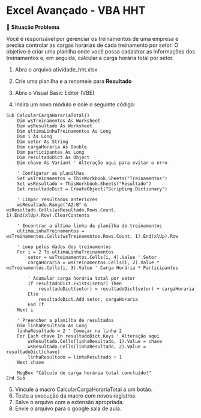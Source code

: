 # **Excel Avançado - VBA HHT**

👋 **Situação Problema**

Você é responsável por gerenciar os treinamentos de uma empresa e precisa controlar as cargas horárias de cada treinamento por setor. O objetivo é criar uma planilha onde você possa cadastrar as informações dos treinamentos e, em seguida, calcular a carga horária total por setor.

1. Abra o arquivo atividade_hht.xlsx

2. Crie uma planilha e a renomeie para **Resultado**

3. Abra o Visual Basic Editor (VBE)

4. Insira um novo módulo e cole o seguinte código:

```
Sub CalcularCargaHorariaTotal()
    Dim wsTreinamentos As Worksheet
    Dim wsResultado As Worksheet
    Dim ultimaLinhaTreinamentos As Long
    Dim i As Long
    Dim setor As String
    Dim cargaHoraria As Double
    Dim participantes As Long
    Dim resultadoDict As Object
    Dim chave As Variant ' Alteração aqui para evitar o erro
    
    ' Configurar as planilhas
    Set wsTreinamentos = ThisWorkbook.Sheets("Treinamentos")
    Set wsResultado = ThisWorkbook.Sheets("Resultado")
    Set resultadoDict = CreateObject("Scripting.Dictionary")
    
    ' Limpar resultados anteriores
    wsResultado.Range("A2:B" & wsResultado.Cells(wsResultado.Rows.Count, 1).End(xlUp).Row).ClearContents
    
    ' Encontrar a última linha da planilha de treinamentos
    ultimaLinhaTreinamentos = wsTreinamentos.Cells(wsTreinamentos.Rows.Count, 1).End(xlUp).Row
    
    ' Loop pelos dados dos treinamentos
    For i = 2 To ultimaLinhaTreinamentos
        setor = wsTreinamentos.Cells(i, 4).Value ' Setor
        cargaHoraria = wsTreinamentos.Cells(i, 2).Value * wsTreinamentos.Cells(i, 3).Value ' Carga Horária * Participantes
        
        ' Acumular carga horária total por setor
        If resultadoDict.Exists(setor) Then
            resultadoDict(setor) = resultadoDict(setor) + cargaHoraria
        Else
            resultadoDict.Add setor, cargaHoraria
        End If
    Next i
    
    ' Preencher a planilha de resultados
    Dim linhaResultado As Long
    linhaResultado = 2 ' Começar na linha 2
    For Each chave In resultadoDict.Keys ' Alteração aqui
        wsResultado.Cells(linhaResultado, 1).Value = chave
        wsResultado.Cells(linhaResultado, 2).Value = resultadoDict(chave)
        linhaResultado = linhaResultado + 1
    Next chave
    
    MsgBox "Cálculo de carga horária total concluído!"
End Sub
```

5. Vincule a macro CalcularCargaHorariaTotal a um botão.
6. Teste a execução da macro com novos registros.
7. Salve o arquivo com a extensão apropriada.
8. Envie o arquivo para o google sala de aula.

